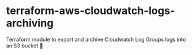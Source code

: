 # terraform-aws-cloudwatch-logs-archiving
Terraform module to export and archive Cloudwatch Log Groups logs into an S3 bucket 💾
